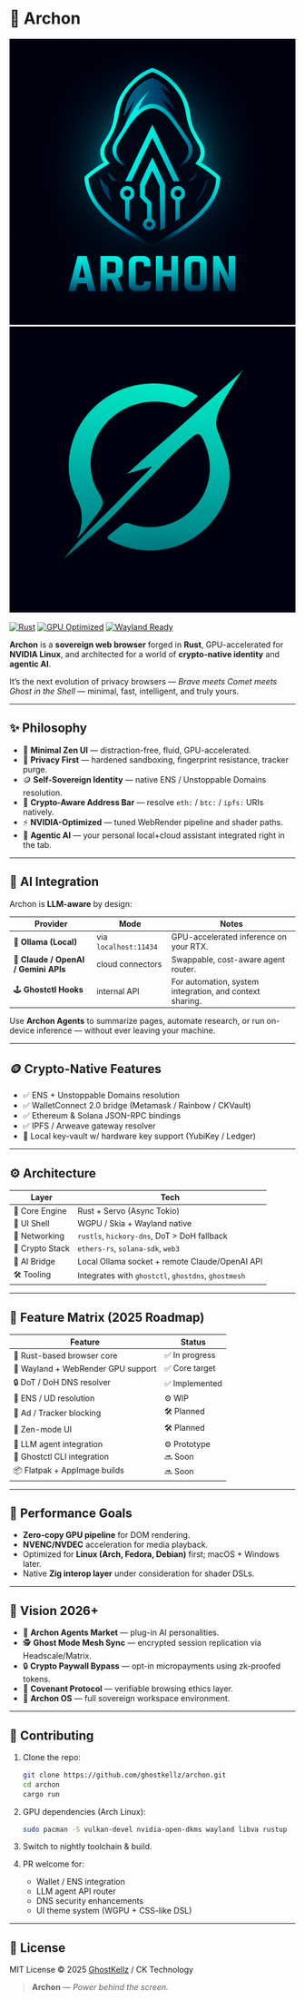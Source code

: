 # 👻 Archon

![Archon Concept](assets/icons/archon-concept.png)
![Archon K1](assets/icons/archon-k1.png)

[![Rust](https://img.shields.io/badge/Built_with-Rust-orange?style=flat-square\&logo=rust)](https://www.rust-lang.org)
[![GPU Optimized](https://img.shields.io/badge/NVIDIA-Accelerated-green?style=flat-square\&logo=nvidia)](https://developer.nvidia.com)
[![Wayland Ready](https://img.shields.io/badge/Wayland-Native-blue?style=flat-square\&logo=linux)](https://wayland.freedesktop.org)

**Archon** is a **sovereign web browser** forged in **Rust**, GPU-accelerated for **NVIDIA Linux**, and architected for a world of **crypto-native identity** and **agentic AI**.

It’s the next evolution of privacy browsers — *Brave meets Comet meets Ghost in the Shell* — minimal, fast, intelligent, and truly yours.

---

## ✨ Philosophy

* 🧘 **Minimal Zen UI** — distraction-free, fluid, GPU-accelerated.
* 🔐 **Privacy First** — hardened sandboxing, fingerprint resistance, tracker purge.
* 🪙 **Self-Sovereign Identity** — native ENS / Unstoppable Domains resolution.
* 🥬 **Crypto-Aware Address Bar** — resolve `eth:` / `btc:` / `ipfs:` URIs natively.
* ⚡ **NVIDIA-Optimized** — tuned WebRender pipeline and shader paths.
* 🧠 **Agentic AI** — your personal local+cloud assistant integrated right in the tab.

---

## 🧠 AI Integration

Archon is **LLM-aware** by design:

| Provider                             | Mode                  | Notes                                                    |
| ------------------------------------ | --------------------- | -------------------------------------------------------- |
| 🧬 **Ollama (Local)**                | via `localhost:11434` | GPU-accelerated inference on your RTX.                   |
| 🤖 **Claude / OpenAI / Gemini APIs** | cloud connectors      | Swappable, cost-aware agent router.                      |
| 🕹️ **Ghostctl Hooks**               | internal API          | For automation, system integration, and context sharing. |

Use **Archon Agents** to summarize pages, automate research, or run on-device inference — without ever leaving your machine.

---

## 🪙 Crypto-Native Features

* ✅ ENS + Unstoppable Domains resolution
* ✅ WalletConnect 2.0 bridge (Metamask / Rainbow / CKVault)
* ✅ Ethereum & Solana JSON-RPC bindings
* ✅ IPFS / Arweave gateway resolver
* 🔐 Local key-vault w/ hardware key support (YubiKey / Ledger)

---

## ⚙️ Architecture

| Layer           | Tech                                                |
| --------------- | --------------------------------------------------- |
| 🧠 Core Engine  | Rust + Servo (Async Tokio)                          |
| 🎨 UI Shell     | WGPU / Skia + Wayland native                        |
| 🔐 Networking   | `rustls`, `hickory-dns`, DoT > DoH fallback         |
| 🧱 Crypto Stack | `ethers-rs`, `solana-sdk`, `web3`                   |
| 🤩 AI Bridge    | Local Ollama socket + remote Claude/OpenAI API      |
| 🛠️ Tooling     | Integrates with `ghostctl`, `ghostdns`, `ghostmesh` |

---

## 🧩 Feature Matrix (2025 Roadmap)

| Feature                            | Status        |
| ---------------------------------- | ------------- |
| 🦀 Rust-based browser core         | ✅ In progress |
| 🎨 Wayland + WebRender GPU support | ✅ Core target |
| 🔒 DoT / DoH DNS resolver          | ✅ Implemented |
| 🥬 ENS / UD resolution             | ⚙️ WIP        |
| 🔏 Ad / Tracker blocking           | 🛠️ Planned   |
| 🧘 Zen-mode UI                     | 🛠️ Planned   |
| 🧠 LLM agent integration           | ⚙️ Prototype  |
| 🧹 Ghostctl CLI integration        | 🔜 Soon       |
| 📦 Flatpak + AppImage builds       | 🔜 Soon       |

---

## 🧮 Performance Goals

* **Zero-copy GPU pipeline** for DOM rendering.
* **NVENC/NVDEC** acceleration for media playback.
* Optimized for **Linux (Arch, Fedora, Debian)** first; macOS + Windows later.
* Native **Zig interop layer** under consideration for shader DSLs.

---

## 🔮 Vision 2026+

* 🦩 **Archon Agents Market** — plug-in AI personalities.
* 🕵️ **Ghost Mode Mesh Sync** — encrypted session replication via Headscale/Matrix.
* 🔒 **Crypto Paywall Bypass** — opt-in micropayments using zk-proofed tokens.
* 🦯 **Covenant Protocol** — verifiable browsing ethics layer.
* 🌌 **Archon OS** — full sovereign workspace environment.

---

## 🤝 Contributing

1. Clone the repo:

   ```bash
   git clone https://github.com/ghostkellz/archon.git
   cd archon
   cargo run
   ```
2. GPU dependencies (Arch Linux):

   ```bash
   sudo pacman -S vulkan-devel nvidia-open-dkms wayland libva rustup
   ```
3. Switch to nightly toolchain & build.
4. PR welcome for:

   * Wallet / ENS integration
   * LLM agent API router
   * DNS security enhancements
   * UI theme system (WGPU + CSS-like DSL)

---

## 📜 License

MIT License © 2025 [GhostKellz](https://ghostkellz.sh) / CK Technology

> **Archon** — *Power behind the screen.*

